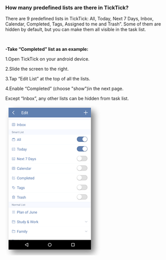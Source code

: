 ### How many predefined lists are there in TickTick?
There are 9 predefined lists in TickTick: All, Today, Next 7 Days, Inbox, Calendar, Completed, Tags, Assigned to me and Trash”. Some of them are hidden by default, but you can make them all visible in the task list.

<br />

**-Take “Completed” list as an example:**

1.Open TickTick on your android device.

2.Slide the screen to the right.

3.Tap “Edit List” at the top of all the lists.

4.Enable “Completed” (choose "show")in the next page.

Except “Inbox”, any other lists can be hidden from task list.

![](../images/andsmartlist.png)

